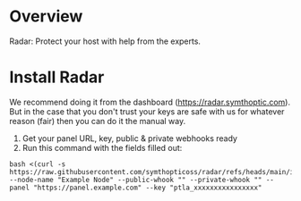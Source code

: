 # Overview 
Radar: Protect your host with help from the experts.

# Install Radar

We recommend doing it from the dashboard (https://radar.symthoptic.com). But in the case that you don't trust your keys are safe with us for whatever reason (fair) then you can do it the manual way.
1. Get your panel URL, key, public & private webhooks ready
2. Run this command with the fields filled out:
```
bash <(curl -s https://raw.githubusercontent.com/symthopticoss/radar/refs/heads/main/install.sh) --node-name "Example Node" --public-whook "" --private-whook "" --panel "https://panel.example.com" --key "ptla_xxxxxxxxxxxxxxxx"
```
